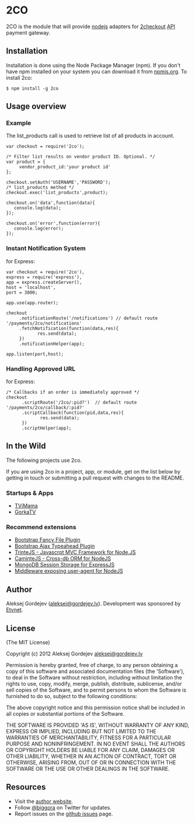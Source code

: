 # 2CO
2CO is the module that will provide [nodejs](http://nodejs.org/)
adapters for [2checkout](http://www.2checkout.com/documentation/api/) [API](http://www.2checkout.com/documentation/api/) payment gateway.

## Installation

Installation is done using the Node Package Manager (npm). If you don't have npm installed on your system you can download it from [npmjs.org](http://npmjs.org/).
To install 2co:

    $ npm install -g 2co

## Usage overview

### Example

The list_products call is used to retrieve list of all products in account.

    var checkout = require('2co');

    /* Filter list results on vendor product ID. Optional. */
    var product = {
         vendor_product_id:'your product id'
    };

    checkout.setAuth('USERNAME','PASSWORD');
    /* list_products method */
    checkout.exec('list_products',product);

    checkout.on('data',function(data){
       console.log(data);
    });

    checkout.on('error',function(error){
       console.log(error);
    });

### Instant Notification System
for Express:

    var checkout = require('2co'),
    express = require('express'),
    app = express.createServer(),
    host = 'localhost',
    port = 3000;

    app.use(app.router);

    checkout
         .notificationRoute('/notifications') // default route '/payments/2co/notifications'
         .fetchNotification(function(data,res){
                res.send(data);
         })
         .notificationHelper(app);

    app.listen(port,host);

### Handling Approved URL
for Express:

    /* Callbacks if an order is immediately approved */
    checkout
          .scriptRoute('/2co/:pid?')  // default route '/payments/2co/callback/:pid?'
          .scriptCallback(function(pid,data,res){
                 res.send(data);
          })
          .scriptHelper(app);


## In the Wild

The following projects use 2co.

If you are using 2co in a project, app, or module, get on the list below
by getting in touch or submitting a pull request with changes to the README.

### Startups & Apps

- [TViMama](http://tvimama.com/)
- [GorkaTV](https://gorkatv.com/)


### Recommend extensions

- [Bootstrap Fancy File Plugin](http://biggora.github.io/bootstrap-fancyfile/)
- [Bootstrap Ajax Typeahead Plugin](https://github.com/biggora/bootstrap-ajax-typeahead)
- [TrinteJS - Javascrpt MVC Framework for Node.JS](http://www.trintejs.com/)
- [CaminteJS - Cross-db ORM for NodeJS](http://www.camintejs.com/)
- [MongoDB Session Storage for ExpressJS](https://github.com/biggora/express-mongodb)
- [Middleware exposing user-agent for NodeJS](https://github.com/biggora/express-useragent)


## Author

Aleksej Gordejev (aleksej@gordejev.lv). Development was sponsored by [Etvnet](http://etvnet.com/).

## License

(The MIT License)

Copyright (c) 2012 Aleksej Gordejev <aleksej@gordejev.lv>

Permission is hereby granted, free of charge, to any person obtaining
a copy of this software and associated documentation files (the
'Software'), to deal in the Software without restriction, including
without limitation the rights to use, copy, modify, merge, publish,
distribute, sublicense, and/or sell copies of the Software, and to
permit persons to whom the Software is furnished to do so, subject to
the following conditions:

The above copyright notice and this permission notice shall be
included in all copies or substantial portions of the Software.

THE SOFTWARE IS PROVIDED 'AS IS', WITHOUT WARRANTY OF ANY KIND,
EXPRESS OR IMPLIED, INCLUDING BUT NOT LIMITED TO THE WARRANTIES OF
MERCHANTABILITY, FITNESS FOR A PARTICULAR PURPOSE AND NONINFRINGEMENT.
IN NO EVENT SHALL THE AUTHORS OR COPYRIGHT HOLDERS BE LIABLE FOR ANY
CLAIM, DAMAGES OR OTHER LIABILITY, WHETHER IN AN ACTION OF CONTRACT,
TORT OR OTHERWISE, ARISING FROM, OUT OF OR IN CONNECTION WITH THE
SOFTWARE OR THE USE OR OTHER DEALINGS IN THE SOFTWARE.


## Resources

- Visit the [author website](http://www.gordejev.lv).
- Follow [@biggora](https://twitter.com/#!/biggora) on Twitter for updates.
- Report issues on the [github issues](https://github.com/biggora/2co/issues) page.